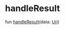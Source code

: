 # handleResult


fun [handleResult](handle-result.md)(data: [Uri](https://developer.android.com/reference/kotlin/android/net/Uri.html))
